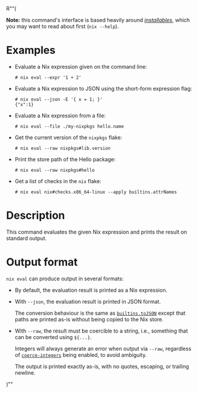 R""(

**Note:** this command's interface is based heavily around [*installables*](./nix.md#installables), which you may want to read about first (`nix --help`).

# Examples

* Evaluate a Nix expression given on the command line:

  ```console
  # nix eval --expr '1 + 2'
  ```

* Evaluate a Nix expression to JSON using the short-form expression flag:

  ```console
  # nix eval --json -E '{ x = 1; }'
  {"x":1}
  ```

* Evaluate a Nix expression from a file:

  ```console
  # nix eval --file ./my-nixpkgs hello.name
  ```

* Get the current version of the `nixpkgs` flake:

  ```console
  # nix eval --raw nixpkgs#lib.version
  ```

* Print the store path of the Hello package:

  ```console
  # nix eval --raw nixpkgs#hello
  ```

* Get a list of checks in the `nix` flake:

  ```console
  # nix eval nix#checks.x86_64-linux --apply builtins.attrNames
  ```

# Description

This command evaluates the given Nix expression and prints the
result on standard output.

# Output format

`nix eval` can produce output in several formats:

* By default, the evaluation result is printed as a Nix expression.

* With `--json`, the evaluation result is printed in JSON format.

  The conversion behaviour is the same as
  [`builtins.toJSON`](../../language/builtins.md#builtins-toJSON) except that
  paths are printed as-is without being copied to the Nix store.

* With `--raw`, the result must be coercible to a string, i.e.,
  something that can be converted using `${...}`.

  Integers will always generate an error when output via `--raw`, regardless of
  [`coerce-integers`](../../contributing/experimental-features.md#xp-feature-coerce-integers) being enabled, to avoid ambiguity.

  The output is printed exactly as-is, with no quotes, escaping, or trailing
  newline.

)""
